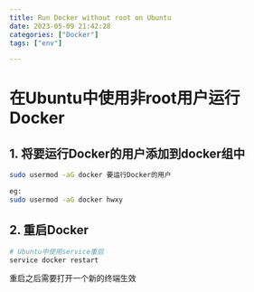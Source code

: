 ```yaml
---
title: Run Docker without root on Ubuntu
date: 2023-05-09 21:42:28
categories: ["Docker"]
tags: ["env"]

---
```


# 在Ubuntu中使用非root用户运行Docker

## 1. 将要运行Docker的用户添加到docker组中

```bash
sudo usermod -aG docker 要运行Docker的用户

eg:
sudo usermod -aG docker hwxy
```

## 2. 重启Docker

```bash
# Ubuntu中使用service重启
service docker restart
```

重启之后需要打开一个新的终端生效